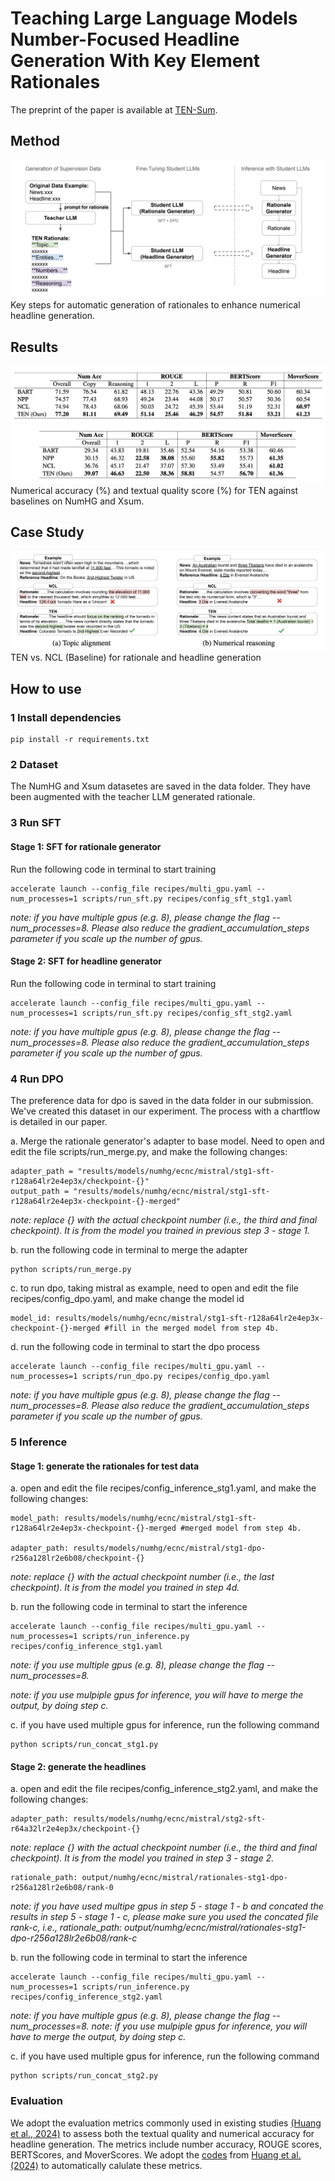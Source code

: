 # Teaching Large Language Models Number-Focused Headline Generation With Key Element Rationales
The preprint of the paper is available at [TEN-Sum](https://arxiv.org/abs/2502.03129).

## Method
![key steps](figures/key_steps.png)
Key steps for automatic generation of rationales to enhance numerical headline generation.

## Results
![result 1](figures/results_1.png)
![result 2](figures/results_2.png)
Numerical accuracy (%) and textual quality score (%) for TEN against baselines on NumHG and Xsum.

## Case Study
![case study](figures/case_study.png)
TEN vs. NCL (Baseline) for rationale and headline generation

## How to use

### 1 Install dependencies

    pip install -r requirements.txt

### 2 Dataset

The NumHG and Xsum datasetes are saved in the data folder. They have been augmented with the teacher LLM generated rationale.

### 3 Run SFT

#### Stage 1: SFT for rationale generator

Run the following code in terminal to start training

    accelerate launch --config_file recipes/multi_gpu.yaml --num_processes=1 scripts/run_sft.py recipes/config_sft_stg1.yaml
    
*note: if you have multiple gpus (e.g. 8), please change the flag --num_processes=8. Please also reduce the gradient_accumulation_steps parameter if you scale up the number of gpus.*

#### Stage 2: SFT for headline generator

Run the following code in terminal to start training

    accelerate launch --config_file recipes/multi_gpu.yaml --num_processes=1 scripts/run_sft.py recipes/config_sft_stg2.yaml
    
*note: if you have multiple gpus (e.g. 8), please change the flag --num_processes=8. Please also reduce the gradient_accumulation_steps parameter if you scale up the number of gpus.*


### 4 Run DPO
   
The preference data for dpo is saved in the data folder in our submission. We've created this dataset in our experiment. The process with a chartflow is detailed in our paper.

a. Merge the rationale generator's adapter to base model. Need to open and edit the file scripts/run_merge.py, and make the following changes:

    adapter_path = "results/models/numhg/ecnc/mistral/stg1-sft-r128a64lr2e4ep3x/checkpoint-{}" 
    output_path = "results/models/numhg/ecnc/mistral/stg1-sft-r128a64lr2e4ep3x-checkpoint-{}-merged"

*note: replace {} with the actual checkpoint number (i.e., the third and final checkpoint). It is from the model you trained in previous step 3 - stage 1.*

b. run the following code in terminal to merge the adapter

    python scripts/run_merge.py

c. to run dpo, taking mistral as example, need to open and edit the file recipes/config_dpo.yaml, and make change the model id

    model_id: results/models/numhg/ecnc/mistral/stg1-sft-r128a64lr2e4ep3x-checkpoint-{}-merged #fill in the merged model from step 4b.

d. run the following code in terminal to start the dpo process

    accelerate launch --config_file recipes/multi_gpu.yaml --num_processes=1 scripts/run_dpo.py recipes/config_dpo.yaml
    
*note: if you have multiple gpus (e.g. 8), please change the flag --num_processes=8. Please also reduce the gradient_accumulation_steps parameter if you scale up the number of gpus.*

### 5 Inference
   
#### Stage 1: generate the rationales for test data

a. open and edit the file recipes/config_inference_stg1.yaml, and make the following changes:
    
    model_path: results/models/numhg/ecnc/mistral/stg1-sft-r128a64lr2e4ep3x-checkpoint-{}-merged #merged model from step 4b.
    
    adapter_path: results/models/numhg/ecnc/mistral/stg1-dpo-r256a128lr2e6b08/checkpoint-{} 
    
*note: replace {} with the actual checkpoint number (i.e., the last checkpoint). It is from the model you trained in step 4d.*


b. run the following code in terminal to start the inference

    accelerate launch --config_file recipes/multi_gpu.yaml --num_processes=1 scripts/run_inference.py recipes/config_inference_stg1.yaml
    
*note: if you use multiple gpus (e.g. 8), please change the flag --num_processes=8.*
    
*note: if you use mulpiple gpus for inference, you will have to merge the output, by doing step c.*

c. if you have used multiple gpus for inference, run the following command

    python scripts/run_concat_stg1.py

#### Stage 2: generate the headlines

a. open and edit the file recipes/config_inference_stg2.yaml, and make the following changes:

    adapter_path: results/models/numhg/ecnc/mistral/stg2-sft-r64a32lr2e4ep3x/checkpoint-{} 
    
*note: replace {} with the actual checkpoint number (i.e., the third and final checkpoint). It is from the model you trained in step 3 - stage 2.*
    
    rationale_path: output/numhg/ecnc/mistral/rationales-stg1-dpo-r256a128lr2e6b08/rank-0 
    
*note: if you have used multipe gpus in step 5 - stage 1 - b and concated the results in step 5 - stage 1 - c, please make sure you used the concated file rank-c, i.e., rationale_path: output/numhg/ecnc/mistral/rationales-stg1-dpo-r256a128lr2e6b08/rank-c*

b. run the following code in terminal to start the inference

    accelerate launch --config_file recipes/multi_gpu.yaml --num_processes=1 scripts/run_inference.py recipes/config_inference_stg2.yaml
    
*note: if you have multiple gpus (e.g. 8), please change the flag --num_processes=8.*
*note: if you use mulpiple gpus for inference, you will have to merge the output, by doing step c.*

c. if you have used multiple gpus for inference, run the following command

    python scripts/run_concat_stg2.py


### Evaluation

We adopt the evaluation metrics commonly used in existing studies [(Huang et al., 2024)](http://arxiv.org/abs/2309.01455) to assess both the textual quality and numerical accuracy for headline generation. The metrics include number accuracy, ROUGE scores, BERTScores, and MoverScores. We adopt the [codes](https://github.com/ChunJiChen/NumEval_Evaluation) from [Huang et al. (2024)](http://arxiv.org/abs/2309.01455) to automatically calulate these metrics. 









